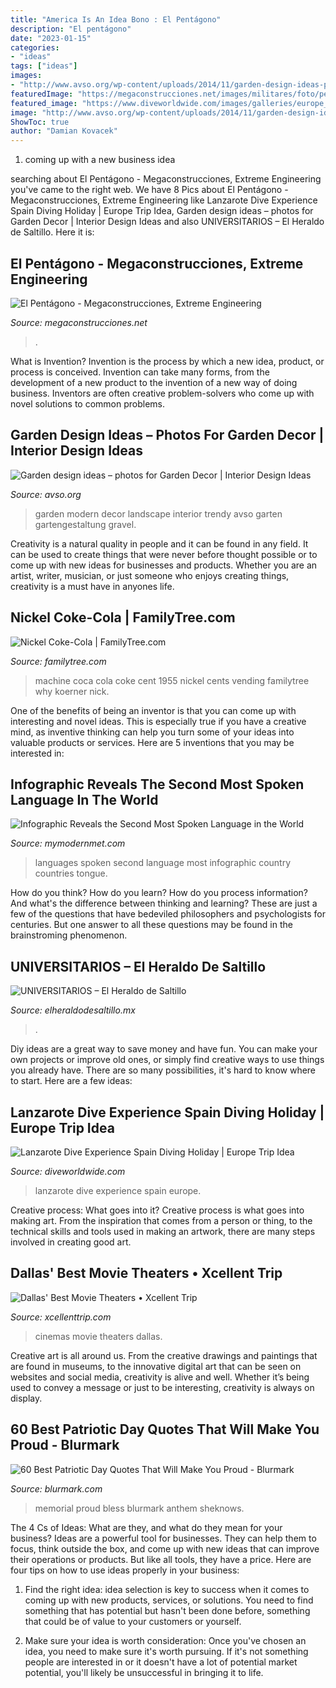 ```yaml
---
title: "America Is An Idea Bono : El Pentágono"
description: "El pentágono"
date: "2023-01-15"
categories:
- "ideas"
tags: ["ideas"]
images:
- "http://www.avso.org/wp-content/uploads/2014/11/garden-design-ideas-photos-for-garden-decor-1415699180.jpg"
featuredImage: "https://megaconstrucciones.net/images/militares/foto/pentagono.jpg"
featured_image: "https://www.diveworldwide.com/images/galleries/europe_spain_lanzarote_dive_experience_gallery_marconfort_atlantic_resort.jpg"
image: "http://www.avso.org/wp-content/uploads/2014/11/garden-design-ideas-photos-for-garden-decor-1415699180.jpg"
ShowToc: true
author: "Damian Kovacek"
---
```



1. coming up with a new business idea 

	

		
searching about El Pentágono - Megaconstrucciones, Extreme Engineering you've came to the right web. We have 8 Pics about El Pentágono - Megaconstrucciones, Extreme Engineering like Lanzarote Dive Experience Spain Diving Holiday | Europe Trip Idea, Garden design ideas – photos for Garden Decor | Interior Design Ideas and also UNIVERSITARIOS – El Heraldo de Saltillo. Here it is:
		
    
## El Pentágono - Megaconstrucciones, Extreme Engineering

<img loading=lazy src="https://megaconstrucciones.net/images/militares/foto/pentagono.jpg" onerror="this.onerror=null;this.src='https://tse1.mm.bing.net/th?id=OIP.xIxqmMaUlzaMlUTxZe_wFgHaFj&amp;pid=15.1';" alt="El Pentágono - Megaconstrucciones, Extreme Engineering">

_Source: megaconstrucciones.net_

>. 

	

What is Invention?
Invention is the process by which a new idea, product, or process is conceived. Invention can take many forms, from the development of a new product to the invention of a new way of doing business. Inventors are often creative problem-solvers who come up with novel solutions to common problems.

    
## Garden Design Ideas – Photos For Garden Decor | Interior Design Ideas

<img loading=lazy src="http://www.avso.org/wp-content/uploads/2014/11/garden-design-ideas-photos-for-garden-decor-1415699180.jpg" onerror="this.onerror=null;this.src='https://tse3.mm.bing.net/th?id=OIP.0lhPYSelw8ca63hxsNxl4AHaLG&amp;pid=15.1';" alt="Garden design ideas – photos for Garden Decor | Interior Design Ideas">

_Source: avso.org_

>garden modern decor landscape interior trendy avso garten gartengestaltung gravel. 

	

Creativity is a natural quality in people and it can be found in any field. It can be used to create things that were never before thought possible or to come up with new ideas for businesses and products. Whether you are an artist, writer, musician, or just someone who enjoys creating things, creativity is a must have in anyones life.

    
## Nickel Coke-Cola | FamilyTree.com

<img loading=lazy src="https://www.familytree.com/wp-content/uploads/2020/10/coca-vending-machine.jpg" onerror="this.onerror=null;this.src='https://tse1.mm.bing.net/th?id=OIP.8GbhfV1R84yt0ahH3gojqgAAAA&amp;pid=15.1';" alt="Nickel Coke-Cola | FamilyTree.com">

_Source: familytree.com_

>machine coca cola coke cent 1955 nickel cents vending familytree why koerner nick. 

	

One of the benefits of being an inventor is that you can come up with interesting and novel ideas. This is especially true if you have a creative mind, as inventive thinking can help you turn some of your ideas into valuable products or services. Here are 5 inventions that you may be interested in: 

    
## Infographic Reveals The Second Most Spoken Language In The World

<img loading=lazy src="https://mymodernmet.com/wp/wp-content/uploads/archive/Wq3F5aFv-8eBX3kshOv3_centralamerica.jpg" onerror="this.onerror=null;this.src='https://tse1.mm.bing.net/th?id=OIP.j6lqHJSURYMYqMiJw_-yxgHaGm&amp;pid=15.1';" alt="Infographic Reveals the Second Most Spoken Language in the World">

_Source: mymodernmet.com_

>languages spoken second language most infographic country countries tongue. 

	

How do you think? How do you learn? How do you process information? And what's the difference between thinking and learning? These are just a few of the questions that have bedeviled philosophers and psychologists for centuries. But one answer to all these questions may be found in the brainstroming phenomenon.

    
## UNIVERSITARIOS – El Heraldo De Saltillo

<img loading=lazy src="https://www.elheraldodesaltillo.mx/wp-content/uploads/2020/05/tiene-5-1536x1024.jpg" onerror="this.onerror=null;this.src='https://tse2.mm.bing.net/th?id=OIP.0zVbfXEqmTV8CPJWlc2bQwHaE8&amp;pid=15.1';" alt="UNIVERSITARIOS – El Heraldo de Saltillo">

_Source: elheraldodesaltillo.mx_

>. 

	

Diy ideas are a great way to save money and have fun. You can make your own projects or improve old ones, or simply find creative ways to use things you already have. There are so many possibilities, it's hard to know where to start. Here are a few ideas:

    
## Lanzarote Dive Experience Spain Diving Holiday | Europe Trip Idea

<img loading=lazy src="https://www.diveworldwide.com/images/galleries/europe_spain_lanzarote_dive_experience_gallery_marconfort_atlantic_resort.jpg" onerror="this.onerror=null;this.src='https://tse2.mm.bing.net/th?id=OIP.4eQrAzok_G0eJaE3Ka_HxwHaE8&amp;pid=15.1';" alt="Lanzarote Dive Experience Spain Diving Holiday | Europe Trip Idea">

_Source: diveworldwide.com_

>lanzarote dive experience spain europe. 

	

Creative process: What goes into it?
Creative process is what goes into making art. From the inspiration that comes from a person or thing, to the technical skills and tools used in making an artwork, there are many steps involved in creating good art.

    
## Dallas&#039; Best Movie Theaters • Xcellent Trip

<img loading=lazy src="http://www.xcellenttrip.com/wp-content/uploads/2016/05/LOOK-Cinemas.jpg" onerror="this.onerror=null;this.src='https://tse1.mm.bing.net/th?id=OIP.QMiYA85fmdh0m72goiDMBQHaE9&amp;pid=15.1';" alt="Dallas&#039; Best Movie Theaters • Xcellent Trip">

_Source: xcellenttrip.com_

>cinemas movie theaters dallas. 

	

Creative art is all around us. From the creative drawings and paintings that are found in museums, to the innovative digital art that can be seen on websites and social media, creativity is alive and well. Whether it’s being used to convey a message or just to be interesting, creativity is always on display.

    
## 60 Best Patriotic Day Quotes That Will Make You Proud - Blurmark

<img loading=lazy src="https://www.blurmark.com/wp-content/uploads/2018/04/Patriotic-Quotes-41.jpg" onerror="this.onerror=null;this.src='https://tse2.mm.bing.net/th?id=OIP.P99gNT9IiQ0-5O5EMLrE4gHaKa&amp;pid=15.1';" alt="60 Best Patriotic Day Quotes That Will Make You Proud - Blurmark">

_Source: blurmark.com_

>memorial proud bless blurmark anthem sheknows. 

	

The 4 Cs of Ideas: What are they, and what do they mean for your business?
Ideas are a powerful tool for businesses. They can help them to focus, think outside the box, and come up with new ideas that can improve their operations or products. But like all tools, they have a price. Here are four tips on how to use ideas properly in your business:
1. Find the right idea: idea selection is key to success when it comes to coming up with new products, services, or solutions. You need to find something that has potential but hasn't been done before, something that could be of value to your customers or yourself.

2. Make sure your idea is worth consideration: Once you've chosen an idea, you need to make sure it's worth pursuing. If it's not something people are interested in or it doesn't have a lot of potential market potential, you'll likely be unsuccessful in bringing it to life.

